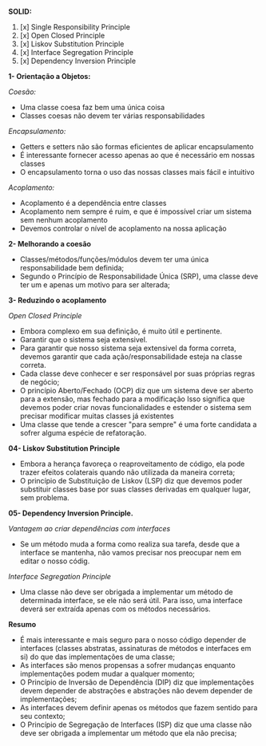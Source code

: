 **SOLID:**
1. [x] Single Responsibility Principle
2. [x] Open Closed Principle
3. [x] Liskov Substitution Principle
4. [x] Interface Segregation Principle
5. [x] Dependency Inversion Principle

**1- Orientação a Objetos:**

_Coesão:_
* Uma classe coesa faz bem uma única coisa
* Classes coesas não devem ter várias responsabilidades

_Encapsulamento:_

* Getters e setters não são formas eficientes de aplicar encapsulamento
* É interessante fornecer acesso apenas ao que é necessário em nossas classes
* O encapsulamento torna o uso das nossas classes mais fácil e intuitivo

_Acoplamento:_

* Acoplamento é a dependência entre classes
* Acoplamento nem sempre é ruim, e que é impossível criar um sistema sem nenhum acoplamento
* Devemos controlar o nível de acoplamento na nossa aplicação

**2- Melhorando a coesão**

* Classes/métodos/funções/módulos devem ter uma única responsabilidade bem definida;
* Segundo o Princípio de Responsabilidade Única (SRP), uma classe deve ter um e apenas um motivo para ser alterada;

**3- Reduzindo o acoplamento**

_Open Closed Principle_

* Embora complexo em sua definição, é muito útil e pertinente.
* Garantir que o sistema seja extensivel.
* Para garantir que nosso sistema seja extensivel da forma correta, devemos garantir que cada ação/responsabilidade esteja na classe correta.
* Cada classe deve conhecer e ser responsável por suas próprias regras de negócio;
* O princípio Aberto/Fechado (OCP) diz que um sistema deve ser aberto para a extensão, mas fechado para a modificação
  Isso significa que devemos poder criar novas funcionalidades e estender o sistema sem precisar modificar muitas classes já existentes
* Uma classe que tende a crescer "para sempre" é uma forte candidata a sofrer alguma espécie de refatoração.

**04- Liskov Substitution Principle**

* Embora a herança favoreça o reaproveitamento de código, ela pode trazer efeitos colaterais quando não utilizada da maneira correta;
* O princípio de Substituição de Liskov (LSP) diz que devemos poder substituir classes base por suas classes derivadas em qualquer lugar, sem problema.

**05- Dependency Inversion Principle.**

_Vantagem ao criar dependências com interfaces_

* Se um método muda a forma como realiza sua tarefa, desde que a interface se mantenha, não vamos precisar nos preocupar nem em editar o nosso códig.

_Interface Segregation Principle_

* Uma classe não deve ser obrigada a implementar um método de determinada interface, se ele não será útil. Para isso, uma interface deverá ser extraída apenas com os métodos necessários.

**Resumo**

* É mais interessante e mais seguro para o nosso código depender de interfaces (classes abstratas, assinaturas de métodos e interfaces em si) do que das implementações de uma classe;
* As interfaces são menos propensas a sofrer mudanças enquanto implementações podem mudar a qualquer momento;
* O Princípio de Inversão de Dependência (DIP) diz que implementações devem depender de abstrações e abstrações não devem depender de implementações;
* As interfaces devem definir apenas os métodos que fazem sentido para seu contexto;
* O Princípio de Segregação de Interfaces (ISP) diz que uma classe não deve ser obrigada a implementar um método que ela não precisa;